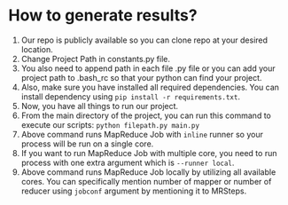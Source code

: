 # How to generate results?
1. Our repo is publicly available so you can clone repo at your desired location.
2. Change Project Path in constants.py file.
3. You also need to append path in each file .py file or you can add your project path to .bash_rc so that your python can find your project.
4. Also, make sure you have installed all required dependencies. You can install dependency using `pip install -r requirements.txt`.
5. Now, you have all things to run our project. 
6. From the main directory of the project, you can run this command to execute our scripts: `python filepath.py main.py`
7. Above command runs MapReduce Job with `inline` runner so your process will be run on a single core. 
8. If you want to run MapReduce Job with multiple core, you need to run process with one extra argument which is `--runner local`. 
9. Above command runs MapReduce Job locally by utilizing all available cores. You can specifically mention number of mapper or number of reducer using `jobconf` argument by mentioning it to MRSteps.
